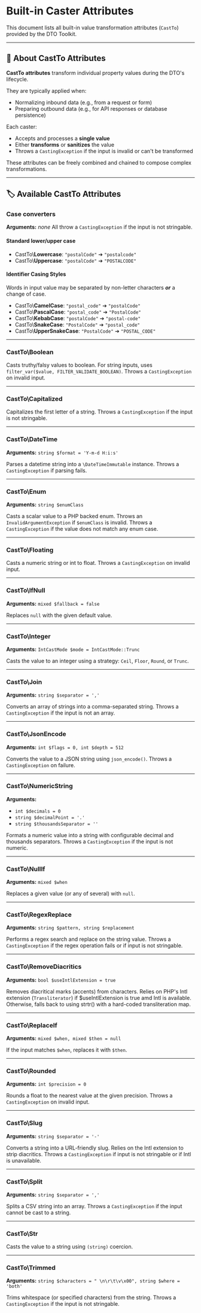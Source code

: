 # Built-in Caster Attributes

This document lists all built-in value transformation attributes (`CastTo`) provided by the DTO Toolkit.

---

## 🎯 About CastTo Attributes

**CastTo attributes** transform individual property values during the DTO's lifecycle.

They are typically applied when:
- Normalizing inbound data (e.g., from a request or form)
- Preparing outbound data (e.g., for API responses or database persistence)

Each caster:
- Accepts and processes a **single value**
- Either **transforms** or **sanitizes** the value
- Throws a `CastingException` if the input is invalid or can't be transformed

These attributes can be freely combined and chained to compose complex transformations.

---

## 🏷️ Available CastTo Attributes

### Case converters

**Arguments:** _none_
All throw a `CastingException` if the input is not stringable.

#### Standard lower/upper case

- CastTo\\**Lowercase**: `"postalCode"` ➔ `"postalcode"`
- CastTo\\**Uppercase**: `"postalCode"` ➔ `"POSTALCODE"`

#### Identifier Casing Styles

Words in input value may be separated by non-letter characters ***or*** a change of case.

- CastTo\\**CamelCase**:  `"postal_code"` ➔ `"postalCode"`
- CastTo\\**PascalCase**:  `"postal_code"` ➔ `"PostalCode"`
- CastTo\\**KebabCase**:  `"postalCode"` ➔ `"postal-code"`
- CastTo\\**SnakeCase**:  `"PostalCode"` ➔ `"postal_code"`
- CastTo\\**UpperSnakeCase**:  `"PostalCode"` ➔ `"POSTAL_CODE"`

---

### CastTo\Boolean

Casts truthy/falsy values to boolean.
For string inputs, uses `filter_var($value, FILTER_VALIDATE_BOOLEAN)`.
Throws a `CastingException` on invalid input.

---

### CastTo\Capitalized

Capitalizes the first letter of a string.
Throws a `CastingException` if the input is not stringable.

---

### CastTo\DateTime

**Arguments:** `string $format = 'Y-m-d H:i:s'`

Parses a datetime string into a `\DateTimeImmutable` instance.
Throws a `CastingException` if parsing fails.

---

### CastTo\Enum

**Arguments:** `string $enumClass`

Casts a scalar value to a PHP backed enum.
Throws an `InvalidArgumentException` if `$enumClass` is invalid.
Throws a `CastingException` if the value does not match any enum case.

---

### CastTo\Floating

Casts a numeric string or int to float.
Throws a `CastingException` on invalid input.

---

### CastTo\IfNull

**Arguments:** `mixed $fallback = false`

Replaces `null` with the given default value.

---

### CastTo\Integer

**Arguments:** `IntCastMode $mode = IntCastMode::Trunc`

Casts the value to an integer using a strategy: `Ceil`, `Floor`, `Round`, or `Trunc`.

---

### CastTo\Join

**Arguments:** `string $separator = ','`

Converts an array of strings into a comma-separated string.
Throws a `CastingException` if the input is not an array.

---

### CastTo\JsonEncode

**Arguments:** `int $flags = 0, int $depth = 512`

Converts the value to a JSON string using `json_encode()`.
Throws a `CastingException` on failure.

---

### CastTo\NumericString

**Arguments:**
- `int $decimals = 0`
- `string $decimalPoint = '.'`
- `string $thousandsSeparator = ''`

Formats a numeric value into a string with configurable decimal and thousands separators.
Throws a `CastingException` if the input is not numeric.

---

### CastTo\NullIf

**Arguments:** `mixed $when`

Replaces a given value (or any of several) with `null`.

---

### CastTo\RegexReplace

**Arguments:** `string $pattern, string $replacement`

Performs a regex search and replace on the string value.
Throws a `CastingException` if the regex operation fails or if input is not stringable.

---

### CastTo\RemoveDiacritics

**Arguments:** `bool $useIntlExtension = true`

Removes diacritical marks (accents) from characters.
Relies on PHP's Intl extension (`Transliterator`) if $useIntlExtension is true amd Intl is available.
Otherwise, falls back to using strtr() with a hard-coded transliteration map.

---

### CastTo\ReplaceIf

**Arguments:** `mixed $when, mixed $then = null`

If the input matches `$when`, replaces it with `$then`.

---

### CastTo\Rounded

**Arguments:** `int $precision = 0`

Rounds a float to the nearest value at the given precision.
Throws a `CastingException` on invalid input.

---

### CastTo\Slug

**Arguments:** `string $separator = '-'`

Converts a string into a URL-friendly slug.
Relies on the Intl extension to strip diacritics.
Throws a `CastingException` if input is not stringable or if Intl is unavailable.

---

### CastTo\Split

**Arguments:** `string $separator = ','`

Splits a CSV string into an array.
Throws a `CastingException` if the input cannot be cast to a string.

---

### CastTo\Str

Casts the value to a string using `(string)` coercion.

---

### CastTo\Trimmed

**Arguments:** `string $characters = " \n\r\t\v\x00", string $where = 'both'`

Trims whitespace (or specified characters) from the string.
Throws a `CastingException` if the input is not stringable.
